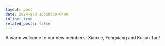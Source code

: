 ```yaml
---
layout: post
date: 2024-9-3 15:59:00-0400
inline: true
related_posts: false
---
```

A warm welcome to our new members: Xiaoxie, Fengxiang and Kuijun Tao!

